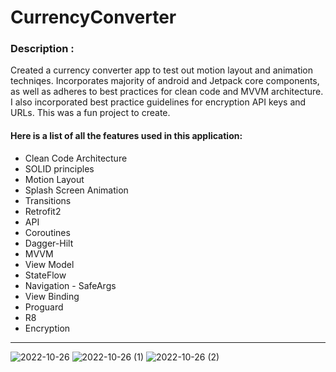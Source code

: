 # CurrencyConverter


### Description :

<p>Created a currency converter app to test out motion layout and animation
techniqes. Incorporates majority of android and Jetpack core components, as well
as adheres to best practices for clean code and MVVM architecture. I also incorporated
best practice guidelines for encryption API keys and URLs. This was a fun project to create. </p>

#### Here is a list of all the features used in this application:

- Clean Code Architecture
- SOLID principles
- Motion Layout
- Splash Screen Animation
- Transitions
- Retrofit2
- API
- Coroutines
- Dagger-Hilt
- MVVM
- View Model
- StateFlow
- Navigation - SafeArgs
- View Binding
- Proguard
- R8
- Encryption
<hr>

![2022-10-26](https://user-images.githubusercontent.com/105057858/198152683-f528a336-a976-48ea-9692-34bba687dcaf.png)
![2022-10-26 (1)](https://user-images.githubusercontent.com/105057858/198152686-c65316ee-f68a-449f-90c1-0b646a56aa32.png)
![2022-10-26 (2)](https://user-images.githubusercontent.com/105057858/198152687-872ba000-0e06-4168-bd28-ff8d83c95d19.png)
